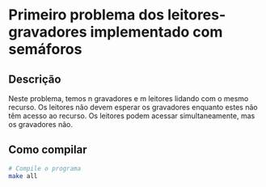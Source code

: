 # Primeiro problema dos leitores-gravadores implementado com semáforos

## Descrição
Neste problema, temos n gravadores e m leitores lidando com o mesmo recurso. Os leitores não devem esperar os gravadores enquanto estes não têm acesso ao recurso. Os leitores podem acessar simultaneamente, mas os gravadores não.

## Como compilar
```bash
# Compile o programa
make all